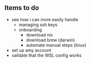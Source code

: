 
## Items to do
- see how i can more easily handle
    - managing ssh keys
    - onboarding
        - download nix
        - download brew (darwin)
        - automate manual steps (linux)
- set up amy account
- validate that the WSL config works
